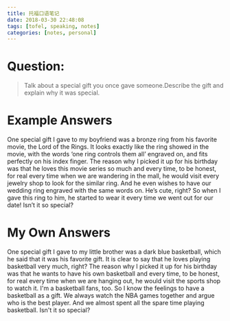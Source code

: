 ```yaml
---
title: 托福口语笔记
date: 2018-03-30 22:48:08
tags: [tofel, speaking, notes]
categories: [notes, personal]
---
```


# Question:

> Talk about a special gift you once gave someone.Describe the gift and explain why it was special.

# Example Answers

One special gift I gave to my boyfriend was a bronze ring from his favorite movie, the Lord of the Rings. It looks exactly like the ring showed in the movie, with the words ‘one ring controls them all’ engraved on, and fits perfectly on his index finger. The reason why I picked it up for his birthday was that he loves this movie series so much and every time, to be honest, for real every time when we are wandering in the mall, he would visit every jewelry shop to look for the similar ring. And he even wishes to have our wedding ring engraved with the same words on. He’s cute, right? So when I gave this ring to him, he started to wear it every time we went out for our date! Isn’t it so special?

# My Own Answers

One special gift I gave to my little brother was a dark blue basketball, which he said that it was his favorite gift. It is clear to say that he loves playing basketball very much, right? The reason why I picked it up for his birthday was that he wants to have his own basketball and every time, to be honest, for real every time when we are hanging out, he would visit the sports shop to watch it. I'm a basketball fans, too. So I know the feelings to have a basketball as a gift. We always watch the NBA games together and argue who is the best player. And we almost spent all the spare time playing basketball. Isn't it so special?

